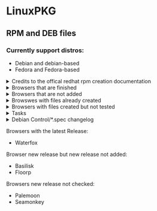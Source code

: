# LinuxPKG
## RPM and DEB files
### Currently support distros:
 
 - Debian and debian-based
 - Fedora and Fedora-based

<details><summary>Credits to the offical redhat rpm creation documentation</summary>

"https://www.redhat.com/en/blog/create-rpm-package" website to make this repository possible

Without the Linux Package "alien" creating an rpm and deb file would take longer

</details>

<details><summary>Browsers that are finished</summary>

- [Floorp](https://floorp.app)
- [Waterfox](https:/waterfox.net)
- [Palemoon](https://palemoon.org)
- [Basilisk](https://basilisk-browser.org)
- [SeaMonkey](https://www.seamonkey-project.org)
</details>

<details><summary>Browsers that are not added</summary>

- [Icecat](https://icecatbrowser.org/)
- [Midori](https://astian.org/midori-browser/)
- [Pulse](https://pulse-browser.com/) * Deprecated

</details>

<details><summary>Browswes with files already created</summary>

- [Tor browser](https://tor-project.org)
- [Librewolf](https://librewolf.net)
- [Firefox](https://firefox.com)
- [Mullvad](https://mullvad.net/en)
</details>

<details><summary>Browsers with files created but not tested</summary>

- [Zen](https://zen-browser.app)

</details>
<details><summary>Tasks</summary>

<details><summary>Finished tasks.</summary>

- [X] Create an waterfox RPM file
- [X] Create an unoffical palemoon Deb file
- [X] Create an unoffical palemoon RPM file
- [X] Create an unoffical floorp deb file
- [X] Create an unoffical floorp rpm file
- [X] Create an unoffical seamonkey rpm file
- [X] Create an unoffical seamonkey deb file

</details>

<details><summary>Unfinished Tasks</summary>
 
- [ ] Create an unoffical icecat rpm file
- [ ] Create an unoffical icecat deb file
- [ ] Create an unoffical midori rpm file
- [ ] Create an unoffical midori deb file
- [ ] Create an unoffical pulse deb file 
- [ ] Create an unoffical pulse rpm file
- [ ] Create an unoffical zen deb file
- [ ] Create an unoffical zen rpm file

</details>

</details>

<details><summary>Debian Control/*.spec changelog</summary>

* Oct 9 William Gwin <wg9797@outlook.com>
- Added Install-Size for both .deb and .rpm for all releases

</details>

Browsers with the latest Release:

- Waterfox

Browser new release but new release not added:

 - Basilisk
 - Floorp

Browsers new release not checked:

- Palemoon
- Seamonkey 
